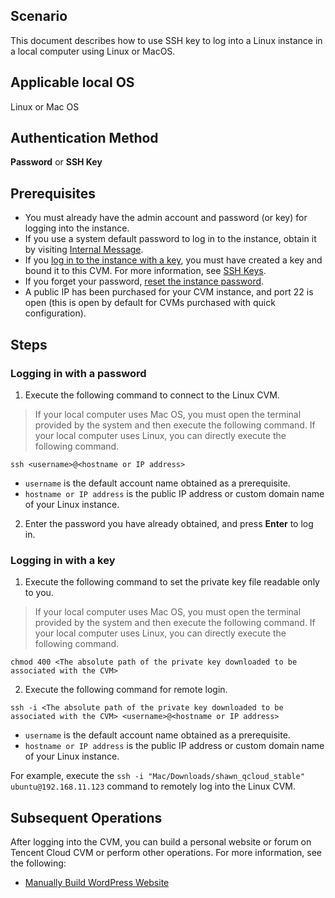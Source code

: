 ## Scenario

This document describes how to use SSH key to log into a Linux instance in a local computer using Linux or MacOS.

## Applicable local OS

Linux or Mac OS

## Authentication Method

**Password** or **SSH Key**

## Prerequisites
- You must already have the admin account and password (or key) for logging into the instance.
 - If you use a system default password to log in to the instance, obtain it by visiting [Internal Message](https://console.cloud.tencent.com/message).
 - If you [log in to the instance with a key](#LoginWithKe), you must have created a key and bound it to this CVM. For more information, see [SSH Keys](http://intl.cloud.tencent.com/document/product/213/16691).
 - If you forget your password, [reset the instance password](http://intl.cloud.tencent.com/document/product/213/16566).
- A public IP has been purchased for your CVM instance, and port 22 is open (this is open by default for CVMs purchased with quick configuration).

## Steps

### Logging in with a password

1. Execute the following command to connect to the Linux CVM.
> If your local computer uses Mac OS, you must open the terminal provided by the system and then execute the following command.
> If your local computer uses Linux, you can directly execute the following command.
>
```
ssh <username>@<hostname or IP address>
```
 - `username` is the default account name obtained as a prerequisite.
 - `hostname or IP address` is the public IP address or custom domain name of your Linux instance.
2. Enter the password you have already obtained, and press **Enter** to log in.

<span id="LoginWithKey"></span>
### Logging in with a key

1. Execute the following command to set the private key file readable only to you.
> If your local computer uses Mac OS, you must open the terminal provided by the system and then execute the following command.
> If your local computer uses Linux, you can directly execute the following command.
>
```
chmod 400 <The absolute path of the private key downloaded to be associated with the CVM>
```
2. Execute the following command for remote login.
```
ssh -i <The absolute path of the private key downloaded to be associated with the CVM> <username>@<hostname or IP address>
```
 - `username` is the default account name obtained as a prerequisite.
 - `hostname or IP address` is the public IP address or custom domain name of your Linux instance.

 For example, execute the `ssh -i "Mac/Downloads/shawn_qcloud_stable" ubuntu@192.168.11.123` command to remotely log into the Linux CVM.

## Subsequent Operations

After logging into the CVM, you can build a personal website or forum on Tencent Cloud CVM or perform other operations. For more information, see the following:
- [Manually Build WordPress Website](https://intl.cloud.tencent.com/document/product/213/8044)


